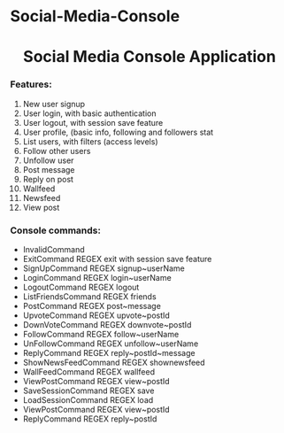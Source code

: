 # Social-Media-Console
<h1 align="center">Social Media Console Application
<h3>Features:</h3> 
<ol>
<li>New user signup</li>
<li>User login, with basic authentication</li>
<li>User logout, with session save feature</li>
<li>User profile, (basic info, following and followers stat</li>
<li>List users, with filters (access levels)</li>
<li>Follow other users</li>
<li>Unfollow user</li>
<li>Post message</li>
<li>Reply on post</li>
<li>Wallfeed</li>
<li>Newsfeed</li>
<li>View post</li>
</ol> 

<h3>Console commands:</h3>
<ul>
<li>InvalidCommand</li>
<li>ExitCommand REGEX exit with session save feature</li>
<li>SignUpCommand REGEX signup~userName</li>
<li>LoginCommand REGEX login~userName</li>
<li>LogoutCommand REGEX logout</li>
<li>ListFriendsCommand REGEX friends</li>
<li>PostCommand REGEX post~message</li>
<li>UpvoteCommand REGEX upvote~postId</li>
<li>DownVoteCommand REGEX downvote~postId</li>
<li>FollowCommand REGEX follow~userName</li>
<li>UnFollowCommand REGEX unfollow~userName</li>
<li>ReplyCommand REGEX reply~postId~message</li>
<li>ShowNewsFeedCommand REGEX shownewsfeed</li>
<li>WallFeedCommand REGEX wallfeed</li>
<li>ViewPostCommand REGEX view~postId</li>
<li>SaveSessionCommand REGEX save</li>
<li>LoadSessionCommand REGEX load</li>
<li>ViewPostCommand REGEX view~postId</li>
<li>ReplyCommand REGEX reply~postId</li>
</ul>
